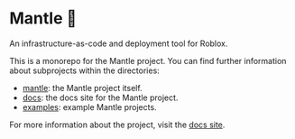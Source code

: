 # Mantle 🚀

An infrastructure-as-code and deployment tool for Roblox.

This is a monorepo for the Mantle project. You can find further information about subprojects within the
directories:

- [mantle](mantle/README.md): the Mantle project itself.
- [docs](docs/README.md): the docs site for the Mantle project.
- [examples](examples/README.md): example Mantle projects.

For more information about the project, visit the [docs site](https://mantledeploy.vercel.app).
